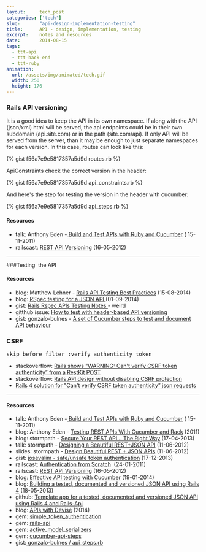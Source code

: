 ```yaml
---
layout:     tech_post
categories: ['tech']
slug:       "api-design-implementation-testing"
title:      API - design, implementation, testing
excerpt:    notes and resources
date:       2014-08-15
tags:
  - ttt-api
  - ttt-back-end
  - ttt-ruby
animation:
  url: /assets/img/animated/tech.gif
  width: 250
  height: 176  
---
```


### Rails API versioning

It is a good idea to keep the API in its own namespace. If along with the API (json/xml) html will be served, the api endpoints could be in their own subdomain (api.site.com) or in the path (site.com/api). If only API will be served from the server, than it may be enough to just separate namespaces for each version. In this case, routes can look like this:

{% gist f56a7e9e5817357a5d9d routes.rb %}

ApiConstraints check the correct version in the header:

{% gist f56a7e9e5817357a5d9d api_constraints.rb %}

And here's the step for testing the version in the header with cucumber:

{% gist f56a7e9e5817357a5d9d api_steps.rb %}

#### Resources

- talk: Anthony Eden -<a href="http://vimeo.com/30586709"> Build and Test APIs with Ruby and Cucumber</a> ( 15-11-2011)
- railscast: <a href="http://railscasts.com/episodes/350-rest-api-versioning">REST API Versioning</a> (16-05-2012)

***

###Testing  the API

#### Resources

- blog: Matthew Lehner - <a href="http://matthewlehner.net/rails-api-testing-guidelines/">Rails API Testing Best Practices</a> (15-08-2014)
- blog: <a href="http://dhartweg.roon.io/rspec-testing-for-a-json-api">RSpec testing for a JSON API </a>(01-09-2014)
- gist: <a href="https://gist.github.com/alex-zige/5795358">Rails Rspec APIs Testing Notes </a>- weird
- gitthub issue: <a href="https://github.com/intridea/grape/issues/88">How to test with header-based API versioning</a>
- gist: gonzalo-bulnes - <a href="https://gist.github.com/gonzalo-bulnes/7069339">A set of Cucumber steps to test and document API behaviour</a>


### CSRF

<pre>skip_before_filter :verify_authenticity_token</pre>

- stackoverflow: <a href="http://stackoverflow.com/questions/10167956/rails-shows-warning-cant-verify-csrf-token-authenticity-from-a-restkit-post">Rails shows “WARNING: Can't verify CSRF token authenticity” from a RestKit POST</a>
- stackoverflow: <a href="http://stackoverflow.com/questions/7600347/rails-api-design-without-disabling-csrf-protection">Rails API design without disabling CSRF protection</a>
- <a href="https://coderwall.com/p/8z7z3a">Rails 4 solution for "Can't verify CSRF token authenticity” json requests</a>

***

#### Resources

- talk: Anthony Eden -<a href="http://vimeo.com/30586709"> Build and Test APIs with Ruby and Cucumber</a> ( 15-11-2011)
- blog: Anthony Eden - <a href="http://anthonyeden.com/2013/07/10/testing-rest-apis-with-cucumber-and-rack.html">Testing REST APIs With Cucumber and Rack</a> (2011)
- blog: stormpath - <a href="https://stormpath.com/blog/secure-your-rest-api-right-way/">Secure Your REST API... The Right Way</a> (17-04-2013)
- talk: stormpath - <a href="https://www.youtube.com/watch?v=5WXYw4J4QOU">Designing a Beautiful REST+JSON API</a> (11-06-2012)
- slides: stormpath - <a href="http://www.slideshare.net/stormpath/rest-jsonapis#">Design Beautiful REST + JSON APIs</a> (11-06-2012)
- gist: <a href="https://gist.github.com/josevalim/fb706b1e933ef01e4fb6#file-2_safe_token_authentication-rb%29">josevalim - safe/unsafe token authentication</a> (17-12-2013)
- railscast: <a href="http://railscasts.com/episodes/250-authentication-from-scratch">Authentication from Scratch</a>  (24-01-2011)
- railscast: <a href="http://railscasts.com/episodes/350-rest-api-versioning">REST API Versioning</a> (16-05-2012)
- blog: <a href="http://gregbee.ch/blog/effective-api-testing-with-cucumber">Effective API testing with Cucumber</a> (19-01-2014)
- blog: <a href="http://www.emilsoman.com/blog/2013/05/18/building-a-tested/">Building a tested, documented and versioned JSON API using Rails 4</a> (18-05-2013)
- github: <a href="https://github.com/emilsoman/rails-4-api">Template app for a tested, documented and versioned JSON API using Rails 4 and Rails-Api</a>
- blog: <a href="http://www.soryy.com/blog/2014/apis-with-devise/">APIs with Devise</a> (2014)
- gem: <a href="https://github.com/gonzalo-bulnes/simple_token_authentication">simple_token_authentication</a>
- gem: <a href="https://github.com/rails-api/rails-api">rails-api</a>
- gem: <a href="https://github.com/rails-api/active_model_serializers">active_model_serializers</a>
- gem: <a href="https://github.com/jayzes/cucumber-api-steps">cucumber-api-steps</a>
- gist:<a href="https://gist.github.com/gonzalo-bulnes/7069339"> gonzalo-bulnes / api_steps.rb</a>

